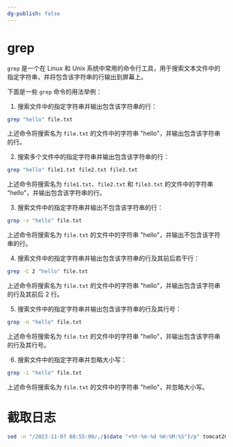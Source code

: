 ```yaml
---
dg-publish: false
---
```

# grep
`grep` 是一个在 Linux 和 Unix 系统中常用的命令行工具，用于搜索文本文件中的指定字符串，并将包含该字符串的行输出到屏幕上。

下面是一些 `grep` 命令的用法举例：

1.  搜索文件中的指定字符串并输出包含该字符串的行：
```bash
grep "hello" file.txt
```

上述命令将搜索名为 `file.txt` 的文件中的字符串 "hello"，并输出包含该字符串的行。

2.  搜索多个文件中的指定字符串并输出包含该字符串的行：
```bash
grep "hello" file1.txt file2.txt file3.txt
```

上述命令将搜索名为 `file1.txt`、`file2.txt` 和 `file3.txt` 的文件中的字符串 "hello"，并输出包含该字符串的行。

3.  搜索文件中的指定字符串并输出不包含该字符串的行：
```bash
grep -v "hello" file.txt
```

上述命令将搜索名为 `file.txt` 的文件中的字符串 "hello"，并输出不包含该字符串的行。

4.  搜索文件中的指定字符串并输出包含该字符串的行及其前后若干行：
```bash
grep -C 2 "hello" file.txt
```

上述命令将搜索名为 `file.txt` 的文件中的字符串 "hello"，并输出包含该字符串的行及其前后 2 行。

5.  搜索文件中的指定字符串并输出包含该字符串的行及其行号：
```bash
grep -n "hello" file.txt
```

上述命令将搜索名为 `file.txt` 的文件中的字符串 "hello"，并输出包含该字符串的行及其行号。

6.  搜索文件中的指定字符串并忽略大小写：
```bash
grep -i "hello" file.txt
```

上述命令将搜索名为 `file.txt` 的文件中的字符串 "hello"，并忽略大小写。

# 截取日志
```sh
sed -n "/2023-11-07 08:55:00/,/$(date "+%Y-%m-%d %H:%M:%S")/p" tomcat20231030_181534.log > log.txt
```
